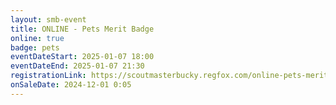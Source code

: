 ```yaml
---
layout: smb-event
title: ONLINE - Pets Merit Badge
online: true
badge: pets
eventDateStart: 2025-01-07 18:00
eventDateEnd: 2025-01-07 21:30
registrationLink: https://scoutmasterbucky.regfox.com/online-pets-merit-badge-2025-01-07-pm
onSaleDate: 2024-12-01 0:05
---
```

